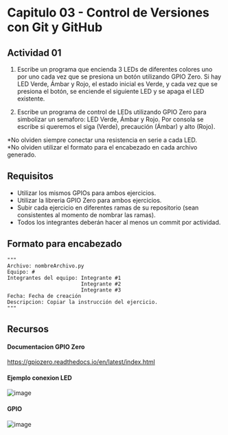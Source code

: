 # Capitulo 03 - Control de Versiones con Git y GitHub
## Actividad 01

1. Escribe un programa que encienda 3 LEDs de diferentes colores uno por uno cada vez que se presiona un botón utilizando GPIO Zero. Si hay LED Verde, Ámbar y Rojo, el estado inicial es Verde, y cada vez que se presiona el botón, se enciende el siguiente LED y se apaga el LED existente.

2. Escribe un programa de control de LEDs utilizando GPIO Zero para simbolizar un semaforo: LED Verde, Ámbar y Rojo. Por consola se escribe si queremos el siga (Verde), precaución (Ámbar) y alto (Rojo).

*No olviden siempre conectar una resistencia en serie a cada LED.  
*No olviden utilizar el formato para el encabezado en cada archivo generado. 

## Requisitos
* Utilizar los mismos GPIOs para ambos ejercicios.
* Utilizar la libreria GPIO Zero para ambos ejercicios.
* Subir cada ejercicio en diferentes ramas de su repositorio (sean consistentes al momento de nombrar las ramas).
* Todos los integrantes deberán hacer al menos un commit por actividad.

## Formato para encabezado
```
"""
Archivo: nombreArchivo.py
Equipo: #
Integrantes del equipo: Integrante #1
                        Integrante #2
                        Integrante #3
Fecha: Fecha de creación
Descripcion: Copiar la instrucción del ejercicio.
"""
```

## Recursos
#### Documentacion GPIO Zero
https://gpiozero.readthedocs.io/en/latest/index.html 

#### Ejemplo conexion LED
![image](https://github.com/Samsung-Innovation-Campus-OT23/C03_A01/assets/59269349/7e9d670e-ba26-4d3d-af48-21db5192f50b)

#### GPIO
![image](https://github.com/Samsung-Innovation-Campus-OT23/C03_A01/assets/59269349/efef1934-5244-4d22-9d8f-56442d71f5c9)





